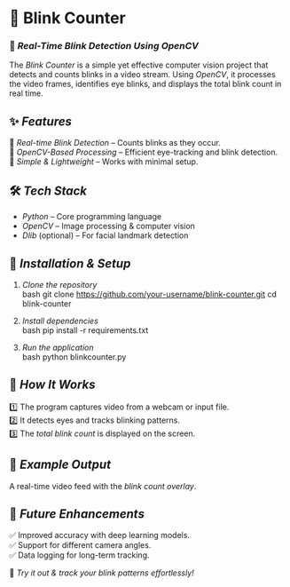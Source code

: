 # 👀 Blink Counter  

### 🎯 *Real-Time Blink Detection Using OpenCV*  

The *Blink Counter* is a simple yet effective computer vision project that detects and counts blinks in a video stream. Using *OpenCV*, it processes the video frames, identifies eye blinks, and displays the total blink count in real time.  

## ✨ *Features*  
🔹 *Real-time Blink Detection* – Counts blinks as they occur.  
🔹 *OpenCV-Based Processing* – Efficient eye-tracking and blink detection.  
🔹 *Simple & Lightweight* – Works with minimal setup.  

## 🛠 *Tech Stack*  
- *Python* – Core programming language  
- *OpenCV* – Image processing & computer vision  
- *Dlib* (optional) – For facial landmark detection  

## 🚀 *Installation & Setup*  
1. *Clone the repository*  
   bash
   git clone https://github.com/your-username/blink-counter.git
   cd blink-counter
     
2. *Install dependencies*  
   bash
   pip install -r requirements.txt
     
3. *Run the application*  
   bash
   python blinkcounter.py
     

## 📌 *How It Works*  
1️⃣ The program captures video from a webcam or input file.  
2️⃣ It detects eyes and tracks blinking patterns.  
3️⃣ The *total blink count* is displayed on the screen.  

## 🎥 *Example Output*  
A real-time video feed with the *blink count overlay*.  

## 🔧 *Future Enhancements*  
✅ Improved accuracy with deep learning models.  
✅ Support for different camera angles.  
✅ Data logging for long-term tracking.    

🚀 *Try it out & track your blink patterns effortlessly!*  
